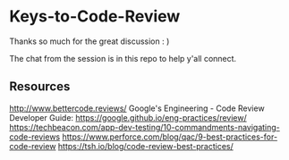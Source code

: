 # Keys-to-Code-Review

Thanks so much for the great discussion : )

The chat from the session is in this repo to help y'all connect.

## Resources

http://www.bettercode.reviews/
Google's Engineering - Code Review Developer Guide: https://google.github.io/eng-practices/review/
https://techbeacon.com/app-dev-testing/10-commandments-navigating-code-reviews
https://www.perforce.com/blog/qac/9-best-practices-for-code-review
https://tsh.io/blog/code-review-best-practices/
